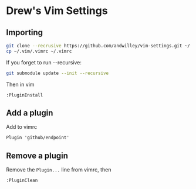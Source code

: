 # Drew's Vim Settings

## Importing

```bash
git clone --recrusive https://github.com/andwilley/vim-settings.git ~/.vim && \
cp ~/.vim/.vimrc ~/.vimrc
```

If you forget to run --recursive:
```bash
git submodule update --init --recursive
```

Then in vim
```
:PluginInstall
```

## Add a plugin

Add to vimrc
```
Plugin 'github/endpoint'
```

## Remove a plugin

Remove the `Plugin...` line from vimrc, then

```
:PluginClean
```
